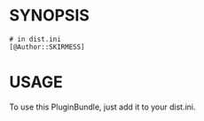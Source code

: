 # SYNOPSIS

    # in dist.ini
    [@Author::SKIRMESS]

# USAGE

To use this PluginBundle, just add it to your dist.ini.
